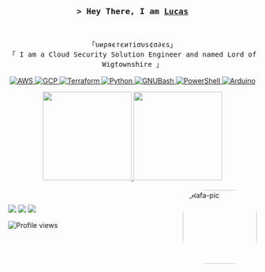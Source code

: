 <!-- https://github.com/LucasBello/ -->
<!-- January, 2022 -->
<!-- LEAVE A STAR, IF YOU LIKE IT ! -->


<!-- Intro  -->
<h3 align="center">
        <samp>&gt; Hey There, I am
                <b><a target="_blank" href="https://lucasbello747.medium.com/">Lucas</a></b>
        </samp>
</h3>
<br>

<p align="center">
        <!-- Organisation  -->
        <samp>
                「υиρяєтєитiσυѕ¢σ∂єs」
                <br>
                「 I am a Cloud Security Solution Engineer and named Lord of Wigtownshire  」
                <br>
                <br>
        </samp>
 <!-- Programming Languages -->
        <!-- AWS -->
        <a href="https://github.com/LucasBello?tab=repositories" target="_blank"><img alt="AWS"
                        src="https://img.shields.io/badge/-AWS-FF9900?style=for-the-badge&logo=amazonAWS&logoColor=white">
        </a>
        <!-- GCP -->
        <a href="https://github.com/LucasBello?tab=repositories" target="_blank"><img alt="GCP"
                        src="https://img.shields.io/badge/-GCP-4285F4?style=for-the-badge&logo=Googlecloud&logoColor=white">
        </a>
         <!-- Terraform -->
        <a href="https://github.com/LucasBello?tab=repositories" target="_blank"><img alt="Terraform"
                        src="https://img.shields.io/badge/-TerraForm-7B42BC?style=for-the-badge&logo=Terraform&logoColor=white">
        </a>
        <!-- Python -->
        <a href="https://github.com/LucasBello?tab=repositories" target="_blank"><img alt="Python"
                        src="https://img.shields.io/badge/-Python-3776AB?style=for-the-badge&logo=Python&logoColor=white">
        </a>
         <!-- GNUBash -->
        <a href="https://github.com/LucasBello?tab=repositories" target="_blank"><img alt="GNUBash"
                        src="https://img.shields.io/badge/-Shell-4EAA25?style=for-the-badge&logo=GNUBash&logoColor=white">
        </a>
        <!-- PowerShell -->
        <a href="https://github.com/LucasBello?tab=repositories" target="_blank"><img alt="PowerShell"
                        src="https://img.shields.io/badge/-PowerShel-5391FE?style=for-the-badge&logo=Powershell&logoColor=white">
        </a>
        <!-- Arduino -->
        <a href="https://github.com/LucasBello?tab=repositories" target="_blank"><img alt="Arduino"
                        src="https://img.shields.io/badge/-Arduino-00979D?style=for-the-badge&logo=Arduino&logoColor=white">
        </a>
</p>
<div align="center">
  <a href="https://github.com/LucasBello">
  <img height="180em" src="https://github-readme-stats.vercel.app/api?username=lucasbello&show_icons=true&theme=dark&include_all_commits=true&count_private=true"/>
  <img height="180em" src="https://github-readme-stats.vercel.app/api/top-langs/?username=lucasbello&layout=compact&langs_count=7&theme=dark"/>
</div>
  
 <div style="display: inline_block"><br>
  <img align="right" alt="Rafa-pic" height="150" style="border-radius:50px;" src="https://i.imgur.com/Wuc0xbh.png">
</div>
  
  ##
  
<div align="left">
<a href="https://www.linkedin.com/in/lucas-valentim-bello-moro-312a2033/" target="_blank"><img src="https://img.shields.io/badge/-LinkedIn-%230077B5?style=flat&logo=linkedin&logoColor=white" target="_blank"></a> 
<a href="https://discordapp.com/users/336683743538315264" target="_blank"><img src="https://img.shields.io/badge/Discord-7289DA?style=flat&logo=discord&logoColor=white" target="_blank"></a>
<a href="https://lucasbello747.medium.com/" target="_blank"><img src="https://img.shields.io/badge/Medium-000000?style=flat-squire&logo=Medium&logoColor=white" target="_blank"></a>

 <!-- Profile Views Counter -->
![Profile views](https://gpvc.arturio.dev/LucasBello?v=3)
</div>

